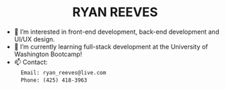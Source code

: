 <div id="header" align="center"><h1>RYAN REEVES<br>
<img src="https://komarev.com/ghpvc/?username=your-github-username&style=flat-square&color=blue" alt=""/></h1>
  
</div>

- 👀 I’m interested in front-end development, back-end development and UI/UX design.
- 🌱 I’m currently learning full-stack development at the University of Washington Bootcamp!
- 📫 Contact:
<br>`  Email: ryan_reeves@live.com`
<br>`  Phone: (425) 418-3963`



<!---
rreeves1996/rreeves1996 is a ✨ special ✨ repository because its `README.md` (this file) appears on your GitHub profile.
You can click the Preview link to take a look at your changes.
--->

